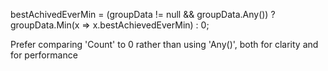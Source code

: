  bestAchivedEverMin = (groupData != null && groupData.Any()) ? groupData.Min(x => x.bestAchievedEverMin) : 0;


 Prefer comparing 'Count' to 0 rather than using 'Any()', both for clarity and for performance
